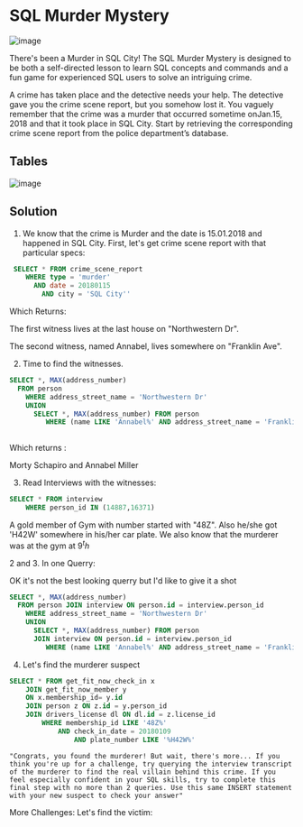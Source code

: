 # SQL Murder Mystery

![image](http://mystery.knightlab.com/174092-clue-illustration.png)

There's been a Murder in SQL City! The SQL Murder Mystery is designed to be both a self-directed lesson to learn SQL concepts and commands and a fun game for experienced SQL users to solve an intriguing crime.

A crime has taken place and the detective needs your help. The detective gave you the crime scene report, but you somehow lost it. You vaguely remember that the crime was a ​murder​ that occurred sometime on ​Jan.15, 2018​ and that it took place in ​SQL City​. Start by retrieving the corresponding crime scene report from the police department’s database.

## Tables 

![image](http://mystery.knightlab.com/schema.png)

## Solution 

1. We know that the crime is Murder and the date is 15.01.2018 and happened in SQL City. First, let's get crime scene report with that particular specs:
        
```sql
 SELECT * FROM crime_scene_report
    WHERE type = 'murder' 
      AND date = 20180115 
        AND city = 'SQL City''
```

Which Returns: 

The first witness lives at the last house on "Northwestern Dr". 

The second witness, named Annabel, lives somewhere on "Franklin Ave".


2. Time to find the witnesses.

```sql
SELECT *, MAX(address_number)
  FROM person 
  	WHERE address_street_name = 'Northwestern Dr'
	UNION 
	  SELECT *, MAX(address_number) FROM person 
	     WHERE (name LIKE 'Annabel%' AND address_street_name = 'Franklin Ave')
 
```

Which returns :


Morty Schapiro and Annabel Miller



3. Read Interviews with the witnesses:
```sql
SELECT * FROM interview
	WHERE person_id IN (14887,16371)
```
A gold member of Gym with number  started with "48Z". Also he/she got 'H42W' somewhere in his/her car plate. We also know that the murderer was at the gym at $9^th$


2 and 3. In one Querry:

OK it's not the best looking querry but I'd like to give it a shot 

```sql
SELECT *, MAX(address_number)
  FROM person JOIN interview ON person.id = interview.person_id
  	WHERE address_street_name = 'Northwestern Dr' 
	UNION 
	  SELECT *, MAX(address_number) FROM person 
	  JOIN interview ON person.id = interview.person_id
	     WHERE (name LIKE 'Annabel%' AND address_street_name = 'Franklin Ave')

```



4. Let's find the murderer suspect
```sql
SELECT * FROM get_fit_now_check_in x
	JOIN get_fit_now_member y
	ON x.membership_id= y.id 
	JOIN person z ON z.id = y.person_id 
	JOIN drivers_license dl ON dl.id = z.license_id
		WHERE membership_id LIKE '48Z%' 
			AND check_in_date = 20180109 
				AND plate_number LIKE '%H42W%'
```	

	"Congrats, you found the murderer! But wait, there's more... If you think you're up for a challenge, try querying the interview transcript of the murderer to find the real villain behind this crime. If you feel especially confident in your SQL skills, try to complete this final step with no more than 2 queries. Use this same INSERT statement with your new suspect to check your answer"
	
More Challenges: Let's find the victim:
